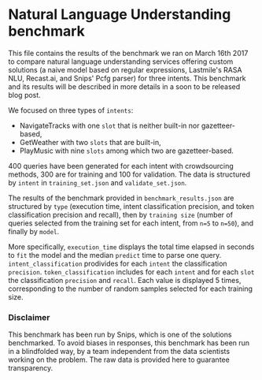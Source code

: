 # Natural Language Understanding benchmark

This file contains the results of the benchmark we ran on March 16th 2017 to compare natural language understanding services offering custom solutions (a naive model based on regular expressions, Lastmile's RASA NLU, Recast.ai, and Snips' Pcfg parser) for three intents. This benchmark and its results will be described in more details in a soon to be released blog post.

We focused on three types of `intents`:
* NavigateTracks with one `slot` that is neither built-in nor gazetteer-based,
* GetWeather with two `slots` that are built-in,
* PlayMusic with nine `slots` among which two are gazetteer-based.

400 queries have been generated for each intent with crowdsourcing methods, 300 are for training and 100 for validation. The data is structured by `intent` in `training_set.json` and `validate_set.json`. 

The results of the benchmark provided in `benchmark_results.json` are structured by `type` (execution time, intent classification precision, and token classification precision and recall), then by `training size` (number of queries selected from the training set for each intent, from `n=5` to `n=50`), and finally by `model`.

More specifically, `execution_time` displays the total time elapsed in seconds to `fit` the model and the median `predict` time to parse one query. `intent_classification` prodivides for each `intent` the classification `precision`. `token_classification` includes for each `intent` and for each `slot` the classification `precision` and `recall`. 
Each value is displayed 5 times, corresponding to the number of random samples selected for each training size. 

### Disclaimer
This benchmark has been run by Snips, which is one of the solutions benchmarked. To avoid biases in responses, this benchmark has been run in a blindfolded way, by a team independent from the data scientists working on the problem. The raw data is provided here to guarantee transparency.

